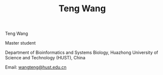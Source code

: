 ﻿---
# Display name
title: Teng Wang

# Username (this should match the folder name)
authors:
- Teng Wang

# Is this the primary user of the site?
superuser: false

# Role/position
role: Master student of Chen Lab

# Organizations/Affiliations
organizations:
- name: Huazhong University of Science and Technology
  url: ""

# Short bio (displayed in user profile at end of posts)
bio: 

interests:
- Metagenomics
- Bioinformatics
- Microbiology

education:
  courses:
  - course: Bachelor of Bioinformatics
    institution: Huazhong Univeisity of Science and Technology, China
    year: 2014 to present


# Social/Academic Networking
# For available icons, see: https://sourcethemes.com/academic/docs/page-builder/#icons
#   For an email link, use "fas" icon pack, "envelope" icon, and a link in the
#   form "mailto:your-email@example.com" or "#contact" for contact widget.

# Link to a PDF of your resume/CV from the About widget.
# To enable, copy your resume/CV to `static/files/cv.pdf` and uncomment the lines below.
# - icon: cv
#   icon_pack: ai
#   link: files/cv.pdf

# Enter email to display Gravatar (if Gravatar enabled in Config)
email: ""

# Organizational groups that you belong to (for People widget)
#   Set this to `[]` or comment out if you are not using People widget.
user_groups:
- Master Students
---

Teng Wang

Master student

Department of Bioinformatics and Systems Biology, Huazhong University of Science and Technology (HUST), China

Email: wangteng@hust.edu.cn